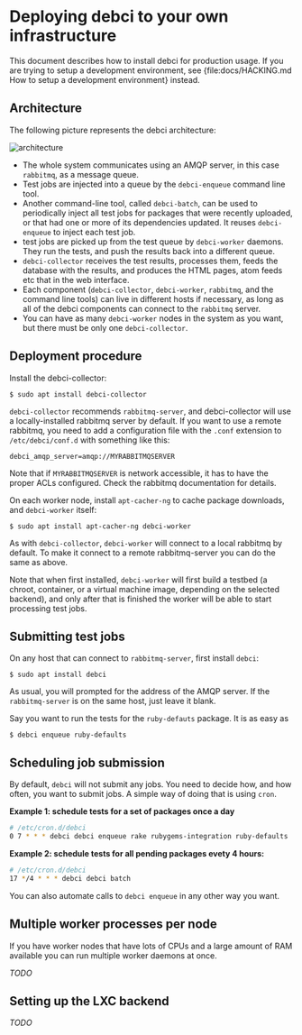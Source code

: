 # Deploying debci to your own infrastructure

This document describes how to install debci for production usage. If you are
trying to setup a development environment, see
{file:docs/HACKING.md How to setup a development environment} instead.

## Architecture

The following picture represents the debci architecture:

![architecture](architecture.svg)

* The whole system communicates using an AMQP server, in this case `rabbitmq`,
  as a message queue.
* Test jobs are injected into a queue by the `debci-enqueue` command line tool.
* Another command-line tool, called `debci-batch`, can be used to periodically
  inject all test jobs for packages that were recently uploaded, or that had
  one or more of its dependencies updated. It reuses `debci-enqueue` to inject
  each test job.
* test jobs are picked up from the test queue by `debci-worker` daemons. They
  run the tests, and push the results back into a different queue.
* `debci-collector` receives the test results, processes them, feeds the
  database with the results, and produces the HTML pages, atom feeds etc that
  in the web interface.
* Each component (`debci-collector`, `debci-worker`, `rabbitmq`, and the command
  line tools) can live in different hosts if necessary, as long as all of the
  debci components can connect to the `rabbitmq` server.
* You can have as many `debci-worker` nodes in the system as you want, but
  there must be only one `debci-collector`.

## Deployment procedure

Install the debci-collector:

```
$ sudo apt install debci-collector
```

`debci-collector` recommends `rabbitmq-server`, and debci-collector will use a
locally-installed rabbitmq server by default. If you want to use a remote
rabbitmq, you need to add a configuration file with the `.conf` extension to
`/etc/debci/conf.d` with something like this:

```
debci_amqp_server=amqp://MYRABBITMQSERVER
```

Note that if `MYRABBITMQSERVER` is network accessible, it has to have the
proper ACLs configured. Check the rabbitmq documentation for details.

On each worker node, install `apt-cacher-ng` to cache package downloads, and
`debci-worker` itself:

```
$ sudo apt install apt-cacher-ng debci-worker
```

As with `debci-collector`, `debci-worker` will connect to a local rabbitmq by
default. To make it connect to a remote rabbitmq-server you can do the same as
above.

Note that when first installed, `debci-worker` will first build a testbed (a
chroot, container, or a virtual machine image, depending on the selected
backend), and only after that is finished the worker will be able to start
processing test jobs.

## Submitting test jobs

On any host that can connect to `rabbitmq-server`, first install `debci`:

```
$ sudo apt install debci
```

As usual, you will prompted for the address of the AMQP server. If the
`rabbitmq-server` is on the same host, just leave it blank.

Say you want to run the tests for the `ruby-defauts` package. It is as easy as

```
$ debci enqueue ruby-defaults
```

## Scheduling job submission

By default, `debci` will not submit any jobs. You need to decide how, and how
often, you want to submit jobs. A simple way of doing that is using `cron`.

**Example 1: schedule tests for a set of packages once a day**

```bash
# /etc/cron.d/debci
0 7 * * * debci debci enqueue rake rubygems-integration ruby-defaults
```

**Example 2: schedule tests for all pending packages evety 4 hours:**

```bash
# /etc/cron.d/debci
17 */4 * * * debci debci batch
```

You can also automate calls to `debci enqueue` in any other way you want.

## Multiple worker processes per node

If you have worker nodes that have lots of CPUs and a large amount of RAM
available you can run multiple worker daemons at once.

*TODO*

## Setting up the LXC backend

*TODO*
